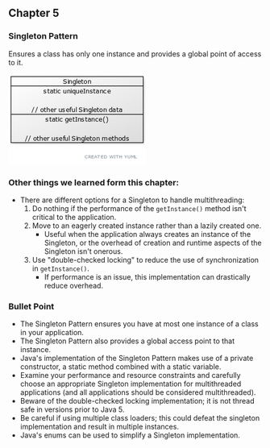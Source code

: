 ## Chapter 5

### Singleton Pattern
Ensures a class has only one instance and provides a global point of
access to it.

![](./singleton.jpg)

### Other things we learned form this chapter:
- There are different options for a Singleton to handle multithreading:
    1. Do nothing if the performance of the `getInstance()` method isn't
       critical to the application.
    2. Move to an eagerly created instance rather than a lazily created
       one.
        - Useful when the application always creates an instance of the
          Singleton, or the overhead of creation and runtime aspects of
          the Singleton isn't onerous.
    3. Use "double-checked locking" to reduce the use of synchronization
       in `getInstance()`.
        - If performance is an issue, this implementation can drastically
          reduce overhead.

### Bullet Point
- The Singleton Pattern ensures you have at most one instance of a
  class in your application.
- The Singleton Pattern also provides a global access point to that
  instance.
- Java's implementation of the Singleton Pattern makes use of a private
  constructor, a static method combined with a static variable.
- Examine your performance and resource constraints and carefully choose
  an appropriate Singleton implementation for multithreaded applications
  (and all applications should be considered multithreaded).
- Beware of the double-checked locking implementation; it is not thread
  safe in versions prior to Java 5.
- Be careful if using multiple class loaders; this could defeat the
  singleton implementation and result in multiple instances.
- Java's enums can be used to simplify a Singleton implementation.
